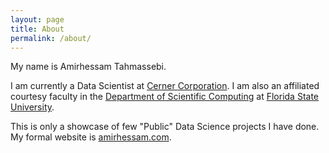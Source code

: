 ```yaml
---
layout: page
title: About
permalink: /about/
---
```


My name is Amirhessam Tahmassebi.

I am currently a Data Scientist at [Cerner Corporation](http://www.cerner.org). I am also an affiliated courtesy faculty in the [Department of Scientific Computing](https://sc.fsu.edu) at [Florida State University](https://fsu.edu). 

This is only a showcase of few "Public" Data Science projects I have done. My formal website is [amirhessam.com](https://www.amirhessam.com).
 




